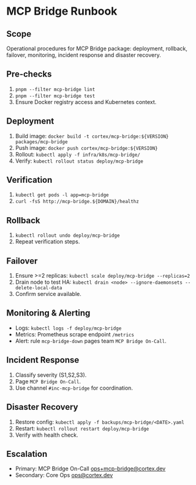 # MCP Bridge Runbook

## Scope
Operational procedures for MCP Bridge package: deployment, rollback, failover, monitoring, incident response and disaster recovery.

## Pre-checks
1. `pnpm --filter mcp-bridge lint`
2. `pnpm --filter mcp-bridge test`
3. Ensure Docker registry access and Kubernetes context.

## Deployment
1. Build image: `docker build -t cortex/mcp-bridge:${VERSION} packages/mcp-bridge`
2. Push image: `docker push cortex/mcp-bridge:${VERSION}`
3. Rollout: `kubectl apply -f infra/k8s/mcp-bridge/`
4. Verify: `kubectl rollout status deploy/mcp-bridge`

## Verification
1. `kubectl get pods -l app=mcp-bridge`
2. `curl -fsS http://mcp-bridge.${DOMAIN}/healthz`

## Rollback
1. `kubectl rollout undo deploy/mcp-bridge`
2. Repeat verification steps.

## Failover
1. Ensure >=2 replicas: `kubectl scale deploy/mcp-bridge --replicas=2`
2. Drain node to test HA: `kubectl drain <node> --ignore-daemonsets --delete-local-data`
3. Confirm service available.

## Monitoring & Alerting
- Logs: `kubectl logs -f deploy/mcp-bridge`
- Metrics: Prometheus scrape endpoint `/metrics`
- Alert: rule `mcp-bridge-down` pages team `MCP Bridge On-Call`.

## Incident Response
1. Classify severity (S1,S2,S3).
2. Page `MCP Bridge On-Call`.
3. Use channel `#inc-mcp-bridge` for coordination.

## Disaster Recovery
1. Restore config: `kubectl apply -f backups/mcp-bridge/<DATE>.yaml`
2. Restart: `kubectl rollout restart deploy/mcp-bridge`
3. Verify with health check.

## Escalation
- Primary: MCP Bridge On-Call <ops+mcp-bridge@cortex.dev>
- Secondary: Core Ops <ops@cortex.dev>
